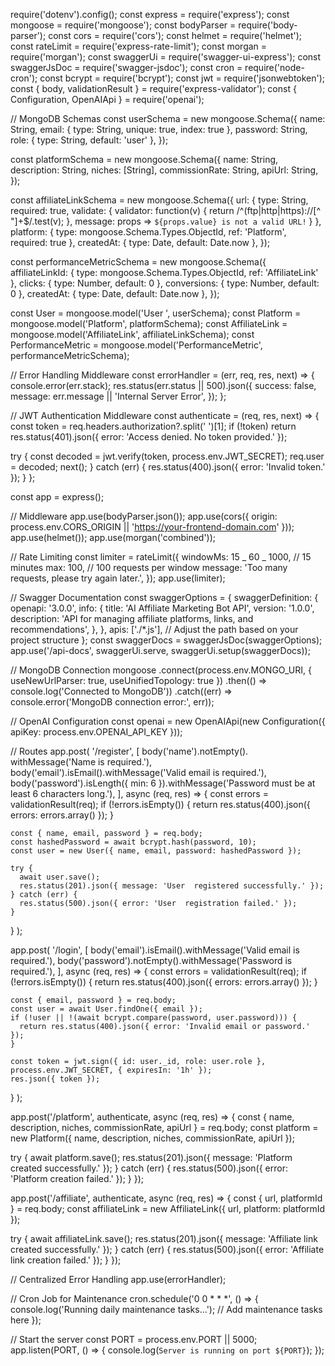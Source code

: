 require('dotenv').config();
const express = require('express');
const mongoose = require('mongoose');
const bodyParser = require('body-parser');
const cors = require('cors');
const helmet = require('helmet');
const rateLimit = require('express-rate-limit');
const morgan = require('morgan');
const swaggerUi = require('swagger-ui-express');
const swaggerJsDoc = require('swagger-jsdoc');
const cron = require('node-cron');
const bcrypt = require('bcrypt');
const jwt = require('jsonwebtoken');
const { body, validationResult } = require('express-validator');
const { Configuration, OpenAIApi } = require('openai');

// MongoDB Schemas
const userSchema = new mongoose.Schema({
name: String,
email: { type: String, unique: true, index: true },
password: String,
role: { type: String, default: 'user' },
});

const platformSchema = new mongoose.Schema({
name: String,
description: String,
niches: [String],
commissionRate: String,
apiUrl: String,
});

const affiliateLinkSchema = new mongoose.Schema({
url: {
type: String,
required: true,
validate: {
validator: function(v) {
return /^(ftp|http|https):\/\/[^ "]+$/.test(v);
      },
      message: props => `${props.value} is not a valid URL!`
}
},
platform: {
type: mongoose.Schema.Types.ObjectId,
ref: 'Platform',
required: true
},
createdAt: {
type: Date,
default: Date.now
},
});

const performanceMetricSchema = new mongoose.Schema({
affiliateLinkId: { type: mongoose.Schema.Types.ObjectId, ref: 'AffiliateLink' },
clicks: { type: Number, default: 0 },
conversions: { type: Number, default: 0 },
createdAt: { type: Date, default: Date.now },
});

const User = mongoose.model('User ', userSchema);
const Platform = mongoose.model('Platform', platformSchema);
const AffiliateLink = mongoose.model('AffiliateLink', affiliateLinkSchema);
const PerformanceMetric = mongoose.model('PerformanceMetric', performanceMetricSchema);

// Error Handling Middleware
const errorHandler = (err, req, res, next) => {
console.error(err.stack);
res.status(err.status || 500).json({
success: false,
message: err.message || 'Internal Server Error',
});
};

// JWT Authentication Middleware
const authenticate = (req, res, next) => {
const token = req.headers.authorization?.split(' ')[1];
if (!token) return res.status(401).json({ error: 'Access denied. No token provided.' });

try {
const decoded = jwt.verify(token, process.env.JWT_SECRET);
req.user = decoded;
next();
} catch (err) {
res.status(400).json({ error: 'Invalid token.' });
}
};

const app = express();

// Middleware
app.use(bodyParser.json());
app.use(cors({ origin: process.env.CORS_ORIGIN || 'https://your-frontend-domain.com' }));
app.use(helmet());
app.use(morgan('combined'));

// Rate Limiting
const limiter = rateLimit({
windowMs: 15 _ 60 _ 1000, // 15 minutes
max: 100, // 100 requests per window
message: 'Too many requests, please try again later.',
});
app.use(limiter);

// Swagger Documentation
const swaggerOptions = {
swaggerDefinition: {
openapi: '3.0.0',
info: {
title: 'AI Affiliate Marketing Bot API',
version: '1.0.0',
description: 'API for managing affiliate platforms, links, and recommendations',
},
},
apis: ['./*.js'], // Adjust the path based on your project structure
};
const swaggerDocs = swaggerJsDoc(swaggerOptions);
app.use('/api-docs', swaggerUi.serve, swaggerUi.setup(swaggerDocs));

// MongoDB Connection
mongoose
.connect(process.env.MONGO_URI, { useNewUrlParser: true, useUnifiedTopology: true })
.then(() => console.log('Connected to MongoDB'))
.catch((err) => console.error('MongoDB connection error:', err));

// OpenAI Configuration
const openai = new OpenAIApi(new Configuration({ apiKey: process.env.OPENAI_API_KEY }));

// Routes
app.post(
'/register',
[
body('name').notEmpty(). withMessage('Name is required.'),
body('email').isEmail().withMessage('Valid email is required.'),
body('password').isLength({ min: 6 }).withMessage('Password must be at least 6 characters long.'),
],
async (req, res) => {
const errors = validationResult(req);
if (!errors.isEmpty()) {
return res.status(400).json({ errors: errors.array() });
}

    const { name, email, password } = req.body;
    const hashedPassword = await bcrypt.hash(password, 10);
    const user = new User({ name, email, password: hashedPassword });

    try {
      await user.save();
      res.status(201).json({ message: 'User  registered successfully.' });
    } catch (err) {
      res.status(500).json({ error: 'User  registration failed.' });
    }

}
);

app.post(
'/login',
[
body('email').isEmail().withMessage('Valid email is required.'),
body('password').notEmpty().withMessage('Password is required.'),
],
async (req, res) => {
const errors = validationResult(req);
if (!errors.isEmpty()) {
return res.status(400).json({ errors: errors.array() });
}

    const { email, password } = req.body;
    const user = await User.findOne({ email });
    if (!user || !(await bcrypt.compare(password, user.password))) {
      return res.status(400).json({ error: 'Invalid email or password.' });
    }

    const token = jwt.sign({ id: user._id, role: user.role }, process.env.JWT_SECRET, { expiresIn: '1h' });
    res.json({ token });

}
);

app.post('/platform', authenticate, async (req, res) => {
const { name, description, niches, commissionRate, apiUrl } = req.body;
const platform = new Platform({ name, description, niches, commissionRate, apiUrl });

try {
await platform.save();
res.status(201).json({ message: 'Platform created successfully.' });
} catch (err) {
res.status(500).json({ error: 'Platform creation failed.' });
}
});

app.post('/affiliate', authenticate, async (req, res) => {
const { url, platformId } = req.body;
const affiliateLink = new AffiliateLink({ url, platform: platformId });

try {
await affiliateLink.save();
res.status(201).json({ message: 'Affiliate link created successfully.' });
} catch (err) {
res.status(500).json({ error: 'Affiliate link creation failed.' });
}
});

// Centralized Error Handling
app.use(errorHandler);

// Cron Job for Maintenance
cron.schedule('0 0 \* \* \*', () => {
console.log('Running daily maintenance tasks...');
// Add maintenance tasks here
});

// Start the server
const PORT = process.env.PORT || 5000;
app.listen(PORT, () => {
console.log(`Server is running on port ${PORT}`);
});
